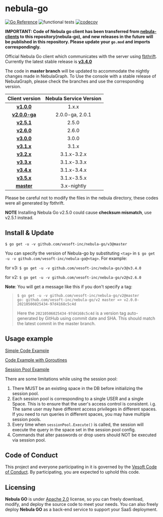 # nebula-go

[![Go Reference](https://pkg.go.dev/badge/github.com/vesoft-inc/nebula-go/v3.svg)](https://pkg.go.dev/github.com/vesoft-inc/nebula-go/v3)
![functional tests](https://github.com/vesoft-inc/nebula-go/actions/workflows/test.yaml/badge.svg)
[![codecov](https://codecov.io/gh/vesoft-inc/nebula-go/branch/master/graph/badge.svg?token=dzUo5KdSux)](https://codecov.io/gh/vesoft-inc/nebula-go)

**IMPORTANT: Code of Nebula go client has been transferred from [nebula-clients](https://github.com/vesoft-inc/nebula-clients) to this repository(nebula-go), and new releases in the future will be published in this repository.
Please update your `go.mod` and imports correspondingly.**

Official Nebula Go client which communicates with the server using [fbthrift](https://github.com/facebook/fbthrift/). Currently the latest stable release is **[v3.4.0](https://github.com/vesoft-inc/nebula-go/tree/release-v3.4)**

The code in **master branch** will be updated to accommodate the nightly changes made in NebulaGraph.
To Use the console with a stable release of NebulaGraph, please check the branches and use the corresponding version.

|                             Client version                              | Nebula Service Version |
| :---------------------------------------------------------------------: | :--------------------: |
|     **[v1.0.0](https://github.com/vesoft-inc/nebula-go/tree/v1.0)**     |         1.x.x          |
| **[v2.0.0-ga](https://github.com/vesoft-inc/nebula-go/tree/v2.0.0-ga)** |    2.0.0-ga, 2.0.1     |
|    **[v2.5.1](https://github.com/vesoft-inc/nebula-go/tree/v2.5.1)**    |         2.5.0          |
|    **[v2.6.0](https://github.com/vesoft-inc/nebula-go/tree/v2.6.0)**    |         2.6.0          |
|    **[v3.0.0](https://github.com/vesoft-inc/nebula-go/tree/v3.0.0)**    |         3.0.0          |
|    **[v3.1.x](https://github.com/vesoft-inc/nebula-go/tree/v3.1.0)**    |         3.1.x          |
|    **[v3.2.x](https://github.com/vesoft-inc/nebula-go/tree/v3.2.0)**    |      3.1.x-3.2.x       |
|    **[v3.3.x](https://github.com/vesoft-inc/nebula-go/tree/v3.3.0)**    |      3.1.x-3.3.x       |
|    **[v3.4.x](https://github.com/vesoft-inc/nebula-go/tree/v3.4.0)**    |      3.1.x-3.4.x       |
|    **[v3.5.x](https://github.com/vesoft-inc/nebula-go/tree/v3.5.0)**    |      3.1.x-3.5.x       |
|    **[master](https://github.com/vesoft-inc/nebula-go/tree/master)**    |      3.x-nightly       |

Please be careful not to modify the files in the nebula directory, these codes were all generated by fbthrift.

**NOTE** Installing Nebula Go v2.5.0 could cause **checksum mismatch**, use v2.5.1 instead.

## Install & Update

```shell
$ go get -u -v github.com/vesoft-inc/nebula-go/v3@master
```

You can specify the version of Nebula-go by substituting `<tag>` in `$ go get -u -v github.com/vesoft-inc/nebula-go@<tag>`.
For example:

  for v3: `$ go get -u -v github.com/vesoft-inc/nebula-go/v3@v3.4.0`

  for v2: `$ go get -u -v github.com/vesoft-inc/nebula-go/v2@v2.6.0`

**Note**: You will get a message like this if you don't specify a tag:

> ```shell
> $ go get -u -v github.com/vesoft-inc/nebula-go/v2@master
> go: github.com/vesoft-inc/nebula-go/v2 master => v2.0.0-20210506025434-97d4168c5c4d
> ```
>
> Here the `20210506025434-97d4168c5c4d` is a version tag auto-generated by GitHub using commit date and SHA.
> This should match the latest commit in the master branch.

## Usage example

[Simple Code Example](https://github.com/vesoft-inc/nebula-go/tree/master/examples/basic_example/graph_client_basic_example.go)

[Code Example with Goroutines](https://github.com/vesoft-inc/nebula-go/tree/master/examples/goroutines_example/graph_client_goroutines_example.go)

[Session Pool Example](https://github.com/vesoft-inc/nebula-go/blob/master/examples/session_pool_example/session_pool_example.go)

There are some limitations while using the session pool:
1. There MUST be an existing space in the DB before initializing the session pool.
2. Each session pool is corresponding to a single USER and a single Space. This is to ensure that the user's access control is consistent. i.g. The same user may have different access privileges in different spaces. If you need to run queries in different spaces, you may have multiple session pools.
3. Every time when `sessionPool.Execute()` is called, the session will execute the query in the space set in the session pool config.
4. Commands that alter passwords or drop users should NOT be executed via session pool.

## Code of Conduct

This project and everyone participating in it is governed by the
[Vesoft Code of Conduct](CODE_OF_CONDUCT.md). By participating, you are
expected to uphold this code.

## Licensing

**Nebula GO** is under [Apache 2.0](https://www.apache.org/licenses/LICENSE-2.0) license, so you can freely download, modify, and deploy the source code to meet your needs. You can also freely deploy **Nebula GO** as a back-end service to support your SaaS deployment.
